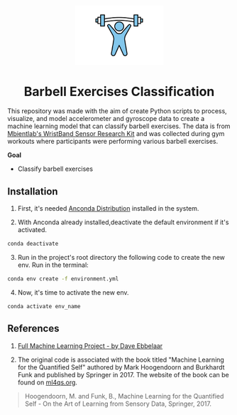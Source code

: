 <p align = 'center'><img width=200 src = 'reports/figures/barbell.png'></p>
<h1 align = 'center'>Barbell Exercises Classification</h1>


This repository was made with the aim of create Python scripts to process, visualize, and model accelerometer and gyroscope data to create a machine learning model that can classify barbell exercises. The data is from [Mbientlab's WristBand Sensor Research Kit](https://mbientlab.com/) and was collected during gym workouts where participants were performing various barbell exercises.

**Goal**
- Classify barbell exercises

## Installation
1. First, it's needed [Anconda Distribution](https://www.anaconda.com/download?utm_source=anacondadoc&utm_medium=documentation&utm_campaign=download&utm_content=topnavalldocs) installed in the system. 

2. With Anconda already installed,deactivate the default environment if it's activated.
```bash
conda deactivate
```

3. Run in the project's root directory the following code to create the new env. 
 Run in the terminal: 
```bash
conda env create -f environment.yml
```

4. Now, it's time to activate the new env.
```bash
conda activate env_name
```

## References

1. [Full Machine Learning Project - by Dave Ebbelaar](https://www.youtube.com/watch?v=cCONIdrM2VI&list=PL-Y17yukoyy0sT2hoSQxn1TdV0J7-MX4K)

2. The original code is associated with the book titled "Machine Learning for the Quantified Self" authored by Mark Hoogendoorn and Burkhardt Funk and published by Springer in 2017. The website of the book can be found on [ml4qs.org](https://ml4qs.org/).

> Hoogendoorn, M. and Funk, B., Machine Learning for the Quantified Self - On the Art of Learning from Sensory Data, Springer, 2017.
